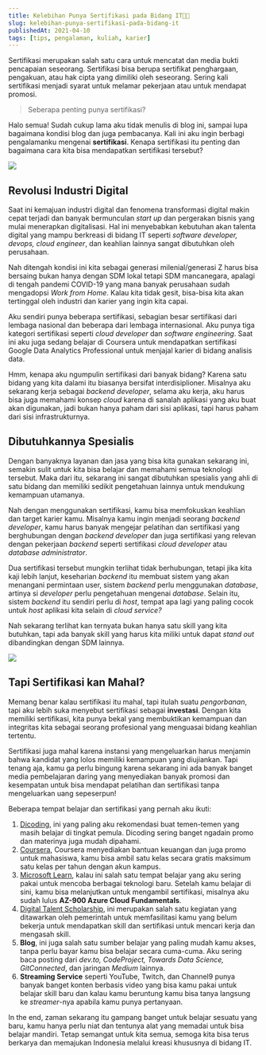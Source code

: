 ```yaml
---
title: Kelebihan Punya Sertifikasi pada Bidang IT👨‍🎓
slug: kelebihan-punya-sertifikasi-pada-bidang-it
publishedAt: 2021-04-10
tags: [tips, pengalaman, kuliah, karier]
---
```


Sertifikasi merupakan salah satu cara untuk mencatat dan media bukti pencapaian
seseorang. Sertifikasi bisa berupa sertifikat penghargaan, pengakuan, atau hak
cipta yang dimiliki oleh seseorang. Sering kali sertifikasi menjadi syarat untuk
melamar pekerjaan atau untuk mendapat promosi.

> Seberapa penting punya sertifikasi?

Halo semua! Sudah cukup lama aku tidak menulis di blog ini, sampai lupa
bagaimana kondisi blog dan juga pembacanya. Kali ini aku ingin berbagi
pengalamanku mengenai **sertifikasi**. Kenapa sertifikasi itu penting dan
bagaimana cara kita bisa mendapatkan sertifikasi tersebut?

![](https://source.unsplash.com/kLfkVa_4aXM)

## Revolusi Industri Digital

Saat ini kemajuan industri digital dan fenomena transformasi digital makin cepat
terjadi dan banyak bermunculan _start up_ dan pergerakan bisnis yang mulai
menerapkan digitalisasi. Hal ini menyebabkan kebutuhan akan talenta digital yang
mampu berkreasi di bidang IT seperti _software developer, devops, cloud
engineer_, dan keahlian lainnya sangat dibutuhkan oleh perusahaan.

Nah ditengah kondisi ini kita sebagai generasi milenial/generasi Z harus bisa
bersaing bukan hanya dengan SDM lokal tetapi SDM mancanegara, apalagi di tengah
pandemi COVID-19 yang mana banyak perusahaan sudah mengadopsi _Work from Home_.
Kalau kita tidak gesit, bisa-bisa kita akan tertinggal oleh industri dan karier
yang ingin kita capai.

Aku sendiri punya beberapa sertifikasi, sebagian besar sertifikasi dari lembaga
nasional dan beberapa dari lembaga internasional. Aku punya tiga kategori
sertifikasi seperti _cloud developer_ dan _software engineering_. Saat ini
aku juga sedang belajar di Coursera untuk mendapatkan sertifikasi Google Data
Analytics Professional untuk menjajal karier di bidang analisis data.

Hmm, kenapa aku ngumpulin sertifikasi dari banyak bidang? Karena satu bidang
yang kita dalami itu biasanya bersifat interdisiplioner. Misalnya aku sekarang
kerja sebagai _backend developer_, selama aku kerja, aku harus bisa juga
memahami konsep _cloud_ karena di sanalah aplikasi yang aku buat akan digunakan,
jadi bukan hanya paham dari sisi aplikasi, tapi harus paham dari sisi
infrastrukturnya.

## Dibutuhkannya Spesialis

Dengan banyaknya layanan dan jasa yang bisa kita gunakan sekarang ini, semakin
sulit untuk kita bisa belajar dan memahami semua teknologi tersebut. Maka dari
itu, sekarang ini sangat dibutuhkan spesialis yang ahli di satu bidang dan
memiliki sedikit pengetahuan lainnya untuk mendukung kemampuan utamanya.

Nah dengan menggunakan sertifikasi, kamu bisa memfokuskan keahlian dan target
karier kamu. Misalnya kamu ingin menjadi seorang _backend developer_, kamu harus
banyak mengejar pelatihan dan sertifikasi yang berghubungan dengan _backend
developer_ dan juga sertifikasi yang relevan dengan pekerjaan _backend_ seperti
sertifikasi _cloud developer_ atau _database administrator_.

Dua sertifikasi tersebut mungkin terlihat tidak berhubungan, tetapi jika kita
kaji lebih lanjut, keseharian _backend_ itu membuat sistem yang akan menangani
permintaan user, sistem _backend_ perlu menggunakan _database_, artinya si
_developer_ perlu pengetahuan mengenai _database_. Selain itu, sistem _backend_
itu sendiri perlu di _host_, tempat apa lagi yang paling cocok untuk _host_
aplikasi kita selain di _cloud service?_

Nah sekarang terlihat kan ternyata bukan hanya satu skill yang kita
butuhkan, tapi ada banyak skill yang harus kita miliki untuk dapat _stand out_
dibandingkan dengan SDM lainnya.

![](https://source.unsplash.com/ZVprbBmT8QA)

## Tapi Sertifikasi kan Mahal?

Memang benar kalau sertifikasi itu mahal, tapi itulah suatu _pengorbanan_, tapi
aku lebih suka menyebut sertifikasi sebagai **investasi**. Dengan kita memiliki
sertifikasi, kita punya bekal yang membuktikan kemampuan dan integritas kita
sebagai seorang profesional yang menguasai bidang keahlian tertentu.

Sertifikasi juga mahal karena instansi yang mengeluarkan harus menjamin bahwa
kandidat yang lolos memiliki kemampuan yang diujiankan. Tapi tenang aja, kamu ga
perlu bingung karena sekarang ini ada banyak banget media pembelajaran daring
yang menyediakan banyak promosi dan kesempatan untuk bisa mendapat pelatihan dan
sertifikasi tanpa mengeluarkan uang sepeserpun!

Beberapa tempat belajar dan sertifikasi yang pernah aku ikuti:

1. [Dicoding](http://dicoding.com/), ini yang paling aku rekomendasi buat
   temen-temen yang masih belajar di tingkat pemula. Dicoding sering banget
   ngadain promo dan materinya juga mudah dipahami.
2. [Coursera](https://www.coursera.org/), Coursera menyediakan bantuan keuangan
   dan juga promo untuk mahasiswa, kamu bisa ambil satu kelas secara gratis
   maksimum satu kelas per tahun dengan akun kampus.
3. [Microsoft Learn](https://docs.microsoft.com/en-us/learn/), kalau ini salah
   satu tempat belajar yang aku sering pakai untuk mencoba berbagai teknologi
   baru. Setelah kamu belajar di sini, kamu bisa melanjutkan untuk mengambil
   sertifikasi, misalnya aku sudah lulus **AZ-900 Azure Cloud Fundamentals**.
4. [Digital Talent Scholarship](https://digitalent.kominfo.go.id/), ini
   merupakan salah satu kegiatan yang ditawarkan oleh pemerintah untuk
   memfasilitasi kamu yang belum bekerja untuk mendapatkan skill dan sertifikasi
   untuk mencari kerja dan mengasah skill.
5. **Blog**, ini juga salah satu sumber belajar yang paling mudah kamu akses,
   tanpa perlu bayar kamu bisa belajar secara cuma-cuma. Aku sering baca posting
   dari _dev.to, CodeProject, Towards Data Science, GitConnected_, dan jaringan
   _Medium_ lainnya.
6. **Streaming Service** seperti YouTube, Twitch, dan Channel9 punya banyak
   banget konten berbasis video yang bisa kamu pakai untuk belajar skill baru
   dan kalau kamu beruntung kamu bisa tanya langsung ke _streamer_-nya apabila
   kamu punya pertanyaan.

In the end, zaman sekarang itu gampang banget untuk belajar sesuatu yang baru,
kamu hanya perlu niat dan tentunya alat yang memadai untuk bisa belajar mandiri.
Tetap semangat untuk kita semua, semoga kita bisa terus berkarya dan memajukan
Indonesia melalui kreasi khususnya di bidang IT.
